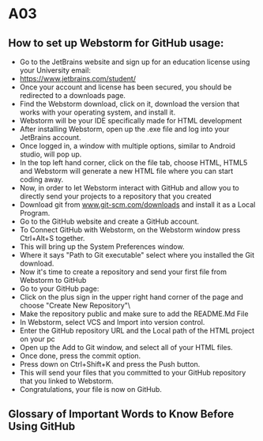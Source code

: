 # A03
## How to set up Webstorm for GitHub usage:
- Go to the JetBrains website and sign up for an education license using your University email:
- https://www.jetbrains.com/student/
- Once your account and license has been secured, you should be redirected to a downloads page.
- Find the Webstorm download, click on it, download the version that works with your operating system, and install it.
- Webstorm will be your IDE specifically made for HTML development
- After installing Webstorm, open up the .exe file and log into your JetBrains account. 
- Once logged in, a window with multiple options, similar to Android studio, will pop up.
- In the top left hand corner, click on the file tab, choose HTML, HTML5 and Webstorm will generate a new HTML file where you can start coding away.
- Now, in order to let Webstorm interact with GitHub and allow you to directly send your projects to a repository that you created
- Download git from www.git-scm.com/downloads and install it as a Local Program.
- Go to the GitHub website and create a GitHub account.
- To Connect GitHub with Webstorm, on the Webstorm window press Ctrl+Alt+S together.
- This will bring up the System Preferences window.
- Where it says "Path to Git executable" select where you installed the Git download. 
- Now it's time to create a repository and send your first file from Webstorm to GitHub
- Go to your GitHub page:
- Click on the plus sign in the upper right hand corner of the page and choose "Create New Repository"\
- Make the repository public and make sure to add the README.Md File
- In Webstorm, select VCS and Import into version control.
- Enter the GitHub repository URL and the Local path of the HTML project on your pc
- Open up the Add to Git window, and select all of your HTML files.
- Once done, press the commit option.
- Press down on Ctrl+Shift+K and press the Push button.
- This will send your files that you committed to your GitHub repository that you linked to Webstorm. 
- Congratulations, your file is now on GitHub.

## Glossary of Important Words to Know Before Using GitHub
